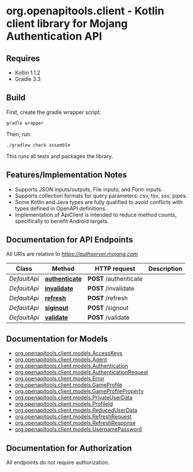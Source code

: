 # org.openapitools.client - Kotlin client library for Mojang Authentication API

## Requires

* Kotlin 1.1.2
* Gradle 3.3

## Build

First, create the gradle wrapper script:

```
gradle wrapper
```

Then, run:

```
./gradlew check assemble
```

This runs all tests and packages the library.

## Features/Implementation Notes

* Supports JSON inputs/outputs, File inputs, and Form inputs.
* Supports collection formats for query parameters: csv, tsv, ssv, pipes.
* Some Kotlin and Java types are fully qualified to avoid conflicts with types defined in OpenAPI definitions.
* Implementation of ApiClient is intended to reduce method counts, specifically to benefit Android targets.

<a name="documentation-for-api-endpoints"></a>
## Documentation for API Endpoints

All URIs are relative to *https://authserver.mojang.com*

Class | Method | HTTP request | Description
------------ | ------------- | ------------- | -------------
*DefaultApi* | [**authenticate**](docs/DefaultApi.md#authenticate) | **POST** /authenticate | 
*DefaultApi* | [**invalidate**](docs/DefaultApi.md#invalidate) | **POST** /invalidate | 
*DefaultApi* | [**refresh**](docs/DefaultApi.md#refresh) | **POST** /refresh | 
*DefaultApi* | [**siginout**](docs/DefaultApi.md#siginout) | **POST** /signout | 
*DefaultApi* | [**validate**](docs/DefaultApi.md#validate) | **POST** /validate | 


<a name="documentation-for-models"></a>
## Documentation for Models

 - [org.openapitools.client.models.AccessKeys](docs/AccessKeys.md)
 - [org.openapitools.client.models.Agent](docs/Agent.md)
 - [org.openapitools.client.models.Authentication](docs/Authentication.md)
 - [org.openapitools.client.models.AuthenticationRequest](docs/AuthenticationRequest.md)
 - [org.openapitools.client.models.Error](docs/Error.md)
 - [org.openapitools.client.models.GameProfile](docs/GameProfile.md)
 - [org.openapitools.client.models.GameProfileProperty](docs/GameProfileProperty.md)
 - [org.openapitools.client.models.PrivateUserData](docs/PrivateUserData.md)
 - [org.openapitools.client.models.ProfileId](docs/ProfileId.md)
 - [org.openapitools.client.models.ReducedUserData](docs/ReducedUserData.md)
 - [org.openapitools.client.models.RefreshRequest](docs/RefreshRequest.md)
 - [org.openapitools.client.models.RefreshResponse](docs/RefreshResponse.md)
 - [org.openapitools.client.models.UsernamePassword](docs/UsernamePassword.md)


<a name="documentation-for-authorization"></a>
## Documentation for Authorization

All endpoints do not require authorization.
